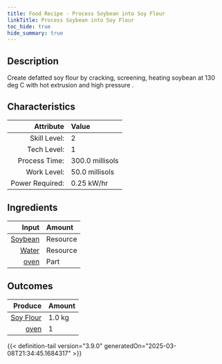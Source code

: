 ```yaml
---
title: Food Recipe - Process Soybean into Soy Flour
linkTitle: Process Soybean into Soy Flour
toc_hide: true
hide_summary: true
---
```

<!-- This is generated by the MarsSim HelpGenertor, do not edit. -->

## Description
 Create defatted soy flour by cracking, screening, heating soybean &#10;&#9;&#9;at 130 deg C with hot extrusion and high pressure .  

## Characteristics

| Attribute      | Value |
|--------:|:------|
|Skill Level:|2|
|Tech Level:|1|
|Process Time:|300.0 millisols|
|Work Level:|50.0 millisols|
|Power Required:|0.25 kW/hr|

## Ingredients

| Input      | Amount |
|--------:|:------|
|[Soybean](/docs/definitions/resource/soybean)|Resource|1.0 kg|
|[Water](/docs/definitions/resource/water)|Resource|1.0 kg|
|[oven](/docs/definitions/part/oven)|Part|1|

## Outcomes


| Produce      | Amount |
|--------:|:------|
|[Soy Flour](/docs/definitions/resource/soy-flour)|1.0 kg|
|[oven](/docs/definitions/part/oven)|1|



{{< definition-tail version="3.9.0" generatedOn="2025-03-08T21:34:45.1684317" >}}



